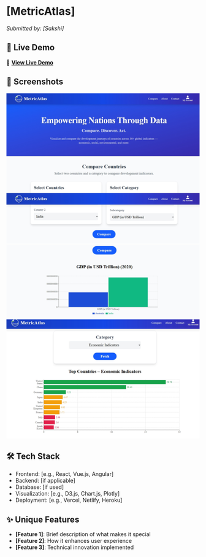 # [MetricAtlas]
*Submitted by: [Sakshi]*

## 🌟 Live Demo  
🔗 **[View Live Demo](https://web-development-projects-2jis.vercel.app/)**


## 📸 Screenshots
![Dashboard Overview](./DemoImages/Homepage.jpg.jpeg)
![Categories](./DemoImages/Category.jpg.jpeg)
![Cities Comparison](./DemoImages/Compare.jpg.jpeg)
![Metric](./DemoImages/Metric.jpg.jpeg)

## 🛠️ Tech Stack
- Frontend: [e.g., React, Vue.js, Angular]
- Backend: [if applicable]
- Database: [if used]
- Visualization: [e.g., D3.js, Chart.js, Plotly]
- Deployment: [e.g., Vercel, Netlify, Heroku]

## ✨ Unique Features
- **[Feature 1]**: Brief description of what makes it special
- **[Feature 2]**: How it enhances user experience
- **[Feature 3]**: Technical innovation implemented

